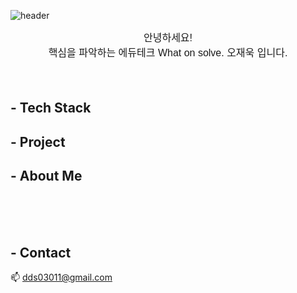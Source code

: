 ![header](https://capsule-render.vercel.app/api?type=VENOM&height=200&text=WELCOME!-nl-JAEUK'S%20Git%Hub.&animation=fadeIn&color=0:EEFF00,100:a82da8&fontColor=FFFF)

<div align="center" style="font-family: Arial, sans-serif; font-size: 16px;">
    안녕하세요!<br>
    핵심을 파악하는 에듀테크
    What on solve. 
    오재욱 입니다.<br><br><br>
</div>


## - Tech Stack
<div> 
    
</div>

## - Project

## - About Me 
<div>
        
</br></br></br>
</div>  

## - Contact
📫 dds03011@gmail.com

